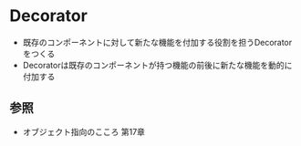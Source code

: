 # Decorator
- 既存のコンポーネントに対して新たな機能を付加する役割を担うDecoratorをつくる
- Decoratorは既存のコンポーネントが持つ機能の前後に新たな機能を動的に付加する

## 参照
- オブジェクト指向のこころ 第17章
